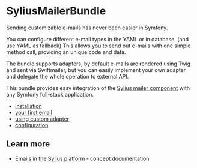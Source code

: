 # SyliusMailerBundle

Sending customizable e-mails has never been easier in Symfony.

You can configure different e-mail types in the YAML or in database. (and use YAML as fallback)
This allows you to send out e-mails with one simple method call, providing an unique code and data.

The bundle supports adapters, by default e-mails are rendered using Twig and sent via Swiftmailer, but you can easily implement your own adapter and delegate the whole operation to external API.

This bundle provides easy integration of the [Sylius mailer component](https://docs.sylius.com/en/latest/components_and_bundles/components/Mailer/index.html)
with any Symfony full-stack application.

* [installation](installation.md)
* [your first email](your_first_email.md)
* [using custom adapter](using_custom_adapter.md)
* [configuration](configuration.md)
    
## Learn more

* [Emails in the Sylius platform](https://docs.sylius.com/en/latest/book/architecture/emails.html) - concept documentation
